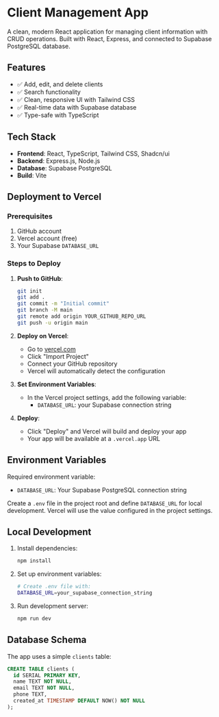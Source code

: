 # Client Management App

A clean, modern React application for managing client information with CRUD operations. Built with React, Express, and connected to Supabase PostgreSQL database.

## Features

- ✅ Add, edit, and delete clients
- ✅ Search functionality
- ✅ Clean, responsive UI with Tailwind CSS
- ✅ Real-time data with Supabase database
- ✅ Type-safe with TypeScript

## Tech Stack

- **Frontend**: React, TypeScript, Tailwind CSS, Shadcn/ui
- **Backend**: Express.js, Node.js
- **Database**: Supabase PostgreSQL
- **Build**: Vite

## Deployment to Vercel

### Prerequisites
1. GitHub account
2. Vercel account (free)
3. Your Supabase `DATABASE_URL`

### Steps to Deploy

1. **Push to GitHub**:
   ```bash
   git init
   git add .
   git commit -m "Initial commit"
   git branch -M main
   git remote add origin YOUR_GITHUB_REPO_URL
   git push -u origin main
   ```

2. **Deploy on Vercel**:
   - Go to [vercel.com](https://vercel.com)
   - Click "Import Project"
   - Connect your GitHub repository
   - Vercel will automatically detect the configuration

3. **Set Environment Variables**:
   - In the Vercel project settings, add the following variable:
     - `DATABASE_URL`: your Supabase connection string

4. **Deploy**:
   - Click "Deploy" and Vercel will build and deploy your app
   - Your app will be available at a `.vercel.app` URL

## Environment Variables

Required environment variable:
- `DATABASE_URL`: Your Supabase PostgreSQL connection string

Create a `.env` file in the project root and define `DATABASE_URL` for local development. Vercel will use the value configured in the project settings.

## Local Development

1. Install dependencies:
   ```bash
   npm install
   ```

2. Set up environment variables:
   ```bash
   # Create .env file with:
   DATABASE_URL=your_supabase_connection_string
   ```

3. Run development server:
   ```bash
   npm run dev
   ```

## Database Schema

The app uses a simple `clients` table:
```sql
CREATE TABLE clients (
  id SERIAL PRIMARY KEY,
  name TEXT NOT NULL,
  email TEXT NOT NULL,
  phone TEXT,
  created_at TIMESTAMP DEFAULT NOW() NOT NULL
);
```


